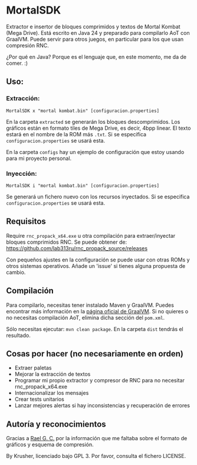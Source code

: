 # MortalSDK
Extractor e insertor de bloques comprimidos y textos de Mortal Kombat (Mega Drive). Está escrito en Java 24 y preparado para compilarlo AoT con GraalVM. Puede servir para otros juegos, en particular para los que usan compresión RNC.

¿Por qué en Java? Porque es el lenguaje que, en este momento, me da de comer. :)

## Uso:

### Extracción:

`MortalSDK x "mortal kombat.bin" [configuracion.properties]`

En la carpeta `extracted` se generarán los bloques descomprimidos. Los gráficos están en formato tiles de Mega Drive, es decir, 4bpp linear. El texto estará en el nombre de la ROM más `.txt`. Si se especifica `configuracion.properties` se usará esta.

En la carpeta `configs` hay un ejemplo de configuración que estoy usando para mi proyecto personal.

### Inyección:

`MortalSDK i "mortal kombat.bin" [configuracion.properties]`

Se generará un fichero nuevo con los recursos inyectados. Si se especifica `configuracion.properties` se usará esta.

## Requisitos

Require `rnc_propack_x64.exe` u otra compilación para extraer/inyectar bloques comprimidos RNC. Se puede obtener de: https://github.com/lab313ru/rnc_propack_source/releases

Con pequeños ajustes en la configuración se puede usar con otras ROMs y otros sistemas operativos. Añade un 'issue' si tienes alguna propuesta de cambio.

## Compilación

Para compilarlo, necesitas tener instalado Maven y GraalVM. Puedes encontrar más información en la [página oficial de GraalVM](https://www.graalvm.org/). Si no quieres o no necesitas compilación AoT, elimina dicha sección del `pom.xml`.

Sólo necesitas ejecutar: `mvn clean package`. En la carpeta `dist` tendrás el resultado.

## Cosas por hacer (no necesariamente en orden)

- Extraer paletas
- Mejorar la extracción de textos
- Programar mi propio extractor y compresor de RNC para no necesitar rnc_propack_x64.exe
- Internacionalizar los mensajes
- Crear tests unitarios
- Lanzar mejores alertas si hay inconsistencias y recuperación de errores

## Autoría y reconocimientos

Gracias a [Rael G. C.](https://github.com/raelgc) por la información que me faltaba sobre el formato de gráficos y esquema de compresión. 

By Krusher, licenciado bajo GPL 3. Por favor, consulta el fichero LICENSE.